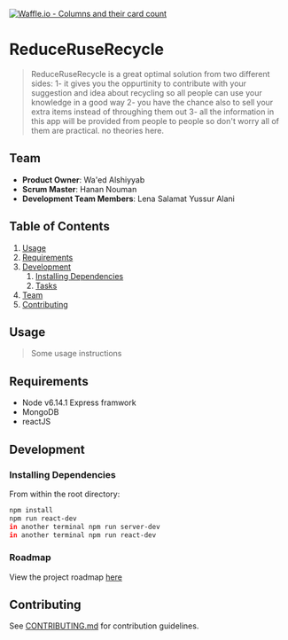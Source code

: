[![Waffle.io - Columns and their card count](https://badge.waffle.io/meepo-Org/Zuse-RBK.svg?columns=all)](https://waffle.io/meepo-Org/Zuse-RBK)
# ReduceRuseRecycle
>  ReduceRuseRecycle is a great optimal solution from two different sides:
1- it gives you the oppurtinity to contribute with your suggestion and idea about recycling so all people can use your knowledge in a good way 
2- you have the chance also to sell your extra items instead of throughing them out 
3- all the information in this app will be provided from people to people so don't worry all of them are practical. no theories here.

## Team

  - __Product Owner__: Wa'ed Alshiyyab
  - __Scrum Master__: Hanan Nouman	
  - __Development Team Members__: Lena Salamat Yussur Alani 

## Table of Contents

1. [Usage](#Usage)
1. [Requirements](#requirements)
1. [Development](#development)
    1. [Installing Dependencies](#installing-dependencies)
    1. [Tasks](#tasks)
1. [Team](#team)
1. [Contributing](#contributing)

## Usage

> Some usage instructions

## Requirements

- Node v6.14.1
  Express framwork
- MongoDB 
- reactJS 

## Development

### Installing Dependencies

From within the root directory:

```sh
npm install
npm run react-dev
in another terminal npm run server-dev
in another terminal npm run react-dev 
```

### Roadmap

View the project roadmap [here](https://github.com/Zuse-RBK/Zuse-RBK/issues)


## Contributing

See [CONTRIBUTING.md](CONTRIBUTING.md) for contribution guidelines.

